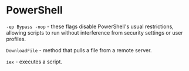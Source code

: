 # PowerShell

`-ep Bypass -nop` - these flags disable PowerShell's usual restrictions, allowing scripts to run without interference from security settings or user profiles.

`DownloadFile` - method that pulls a file from a remote server.

`iex` - executes a script.
